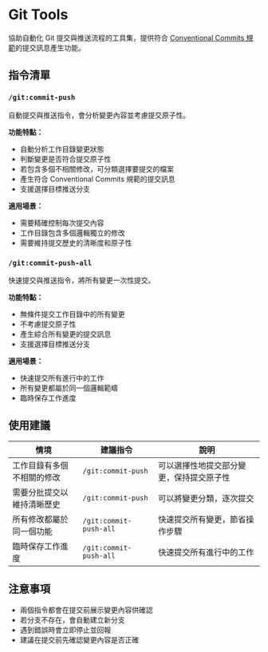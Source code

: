 # Git Tools

協助自動化 Git 提交與推送流程的工具集，提供符合 [Conventional Commits 規範](https://www.conventionalcommits.org/)的提交訊息產生功能。

## 指令清單

### `/git:commit-push`

自動提交與推送指令，會分析變更內容並考慮提交原子性。

**功能特點：**

- 自動分析工作目錄變更狀態
- 判斷變更是否符合提交原子性
- 若包含多個不相關修改，可分類選擇要提交的檔案
- 產生符合 Conventional Commits 規範的提交訊息
- 支援選擇目標推送分支

**適用場景：**

- 需要精確控制每次提交內容
- 工作目錄包含多個邏輯獨立的修改
- 需要維持提交歷史的清晰度和原子性

### `/git:commit-push-all`

快速提交與推送指令，將所有變更一次性提交。

**功能特點：**

- 無條件提交工作目錄中的所有變更
- 不考慮提交原子性
- 產生綜合所有變更的提交訊息
- 支援選擇目標推送分支

**適用場景：**

- 快速提交所有進行中的工作
- 所有變更都屬於同一個邏輯範疇
- 臨時保存工作進度

## 使用建議

| 情境            | 建議指令                   | 說明                   |
|---------------|------------------------|----------------------|
| 工作目錄有多個不相關的修改 | `/git:commit-push`     | 可以選擇性地提交部分變更，保持提交原子性 |
| 需要分批提交以維持清晰歷史 | `/git:commit-push`     | 可以將變更分類，逐次提交         |
| 所有修改都屬於同一個功能  | `/git:commit-push-all` | 快速提交所有變更，節省操作步驟      |
| 臨時保存工作進度      | `/git:commit-push-all` | 快速提交所有進行中的工作         |

## 注意事項

- 兩個指令都會在提交前展示變更內容供確認
- 若分支不存在，會自動建立新分支
- 遇到錯誤時會立即停止並回報
- 建議在提交前先確認變更內容是否正確
